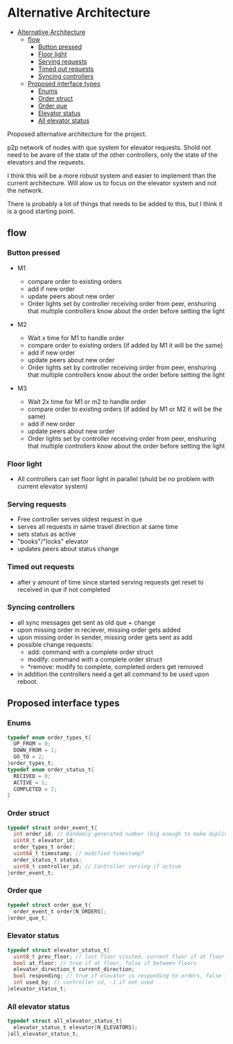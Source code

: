 # Alternative Architecture

- [Alternative Architecture](#alternative-architecture)
  - [flow](#flow)
    - [Button pressed](#button-pressed)
    - [Floor light](#floor-light)
    - [Serving requests](#serving-requests)
    - [Timed out requests](#timed-out-requests)
    - [Syncing controllers](#syncing-controllers)
  - [Proposed interface types](#proposed-interface-types)
    - [Enums](#enums)
    - [Order struct](#order-struct)
    - [Order que](#order-que)
    - [Elevator status](#elevator-status)
    - [All elevator status](#all-elevator-status)

Proposed alternative architecture for the project.

p2p network of nodes with que system for elevator requests. Shold not need to be avare of the state of the other controllers, only the state of the elevators and the requests.

I think this will be a more robust system and easier to implement than the current architecture. Will alow us to focus on the elevator system and not the network.

There is probably a lot of things that needs to be added to this, but I think it is a good starting point.

  ## flow
  ### Button pressed
- M1	
  - compare order to existing orders
  - add if new order
  - update peers about new order
  - Order lights set by controller receiving order from peer, enshuring that multiple controllers know about the order before setting the light
  
- M2
  - Wait x time for M1 to handle order
  - compare order to existing orders (if added by M1 it will be the same)
  - add if new order
  - update peers about new order
  - Order lights set by controller receiving order from peer, enshuring that multiple controllers know about the order before setting the light
- M3
  - Wait 2x time for M1 or m2 to handle order
  - compare order to existing orders (if added by M1 or M2 it will be the same)
  - add if new order
  - update peers about new order
  - Order lights set by controller receiving order from peer, enshuring that multiple controllers know about the order before setting the light
### Floor light
- All controllers can set floor light in parallel (shuld be no problem with current elevator system)
### Serving requests
- Free controller serves oldest request in que
- serves all requests in same travel direction at same time
- sets status as active
- "books"/"locks" elevator
- updates peers about status change
### Timed out requests
- after y amount of time since started serving requests get reset to received in que if not completed
### Syncing controllers
  - all sync messages get sent as old que + change
  - upon missing order in reciever, missing order gets added
  - upon missing order in sender, missing order gets sent as add
  - possible change requests:
	- add: command with a complete order struct
	- modify: command with a complete order struct
	- *remove: modify to complete, completed orders get removed
- in addition the controllers need a get all command to be used upon reboot.

## Proposed interface types
### Enums
```c
typedef enum order_types_t{
  UP_FROM = 0;
  DOWN_FROM = 1;
  GO_TO = 2;
}order_types_t;
typedef enum order_status_t{
  RECIVED = 0;
  ACTIVE = 1;
  COMPLETED = 2;
}
```
### Order struct
```c
typedef struct order_event_t{
  int order_id; // Randomly generated number (big enough to make duplicates unlikely)
  uint8_t elevator_id;
  order_types_t order;
  uint64_t timestamp; // modified timestamp?
  order_status_t status;
  uint8_t controller_id; // Controller serving if active
}order_event_t;
```
### Order que
```c
typedef struct order_que_t{
  order_event_t order[N_ORDERS];
}order_que_t;
```
### Elevator status
```c
typedef struct elevator_status_t{
  uint8_t prev_floor; // last floor visited, current floor if at floor
  bool at_floor; // true if at floor, false if between floors
  elevator_direction_t current_direction;
  bool responding; // true if elevator is responding to orders, false if network is down
  int used_by; // controller id, -1 if not used
}elevator_status_t;
```
### All elevator status
```c
typedef struct all_elevator_status_t{
  elevator_status_t elevator[N_ELEVATORS];
}all_elevator_status_t;
```